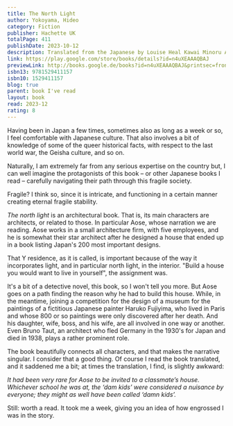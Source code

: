 ```yaml
---
title: The North Light
author: Yokoyama, Hideo
category: Fiction
publisher: Hachette UK
totalPage: 411
publishDate: 2023-10-12
description: Translated from the Japanese by Louise Heal Kawai Minoru Aose is an architect whose greatest achievement is to have designed the Yoshino house, a prizewinning and much discussed private residence built in the shadow of Mount Asama. Aose has never been able to replicate this triumph and his career seems to have hit a barrier, while his marriage has failed. He is shocked to learn that the Yoshino House is empty apart from a single chair, stood facing the north light of nearby Mount Asama. How can he live with the rejection of the work he had put his heart and soul into, the dream house he would have loved to own himself? Aose determines that he must discover the truth behind this cruel and inexplicable dismissal of the Yoshino house and in doing so will find out a truth that goes back to the core of who he is. Plotted with the subtlety of his bestselling masterpiece Six Four, The North Light is Yokoyama at his elusive, tantalising and surprising best.
link: https://play.google.com/store/books/details?id=n4uXEAAAQBAJ
previewLink: http://books.google.de/books?id=n4uXEAAAQBAJ&printsec=frontcover&dq=hideo+yokoyama&hl=&as_pt=BOOKS&cd=8&source=gbs_api
isbn13: 9781529411157
isbn10: 1529411157
blog: true
parent: book I've read
layout: book
read: 2023-12
rating: 8
---
```


Having been in Japan a few times, sometimes also as long as a week or so, I feel comfortable with Japanese culture. That also involves a bit of knowledge of some of the queer historical facts, with respect to the last world war, the Geisha culture, and so on.

Naturally, I am extremely far from any serious expertise on the country but, I can well imagine the protagonists of this book – or other Japanese books I read – carefully navigating their path through this fragile society.

Fragile?  I think so, since it is intricate, and functioning in a certain manner creating eternal fragile stability.

_The north light_ is an architectural book. That is, its main characters are architects, or related to those. In particular Aose, whose narration we are reading. Aose works in a small architecture firm, with five employees, and he is somewhat their star architect after he designed a house that ended up in a book listing Japan's 200 most important designs.

That Y residence, as it is called, is important because of the way it incorporates light, and in particular north light, in the interior.  "Build a house you would want to live in yourself", the assignment was.

It's a bit of a detective novel, this book, so I won't tell you more.  But Aose goes on a path finding the reason why he had to build this house. While, in the meantime, joining a competition for the design of a museum for the paintings of a fictitious Japanese painter Haruko Fujiyima, who lived in Paris and whose 800 or so paintings were only discovered after her death.  And his daughter, wife, boss, and his wife, are all involved in one way or another.  Even Bruno Taut, an architect who fled Germany in the 1930's for Japan and died in 1938, plays a rather prominent role.

The book beautifully connects all characters, and that makes the narrative singular.  I consider that a good thing.  Of course I read the book translated, and it saddened me a bit; at times the translation, I find, is slightly awkward:

_It had been very rare for Aose to be invited to a classmate’s house. Whichever school he was at, the ‘dam kids’ were considered a nuisance by everyone; they might as well have been called ‘damn kids’._

Still: worth a read.  It took me a week, giving you an idea of how engrossed I was in the story. 